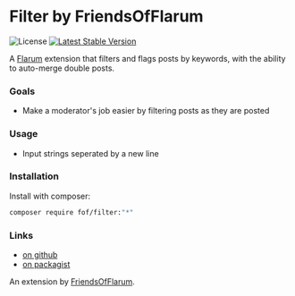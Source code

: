 # Filter by FriendsOfFlarum

![License](https://img.shields.io/badge/license-MIT-blue.svg) [![Latest Stable Version](https://img.shields.io/packagist/v/fof/filter.svg)](https://packagist.org/packages/fof/filter)

A [Flarum](http://flarum.org) extension that filters and flags posts by keywords, with the ability to auto-merge double posts.

### Goals

- Make a moderator's job easier by filtering posts as they are posted

### Usage

- Input strings seperated by a new line

### Installation

Install with composer:

```bash
composer require fof/filter:"*"
```

### Links

- [on github](https://github.com/friendsofflarum/filter)
- [on packagist](https://packagist.org/packages/fof/filter)

An extension by [FriendsOfFlarum](https://github.com/FriendsOfFlarum).
